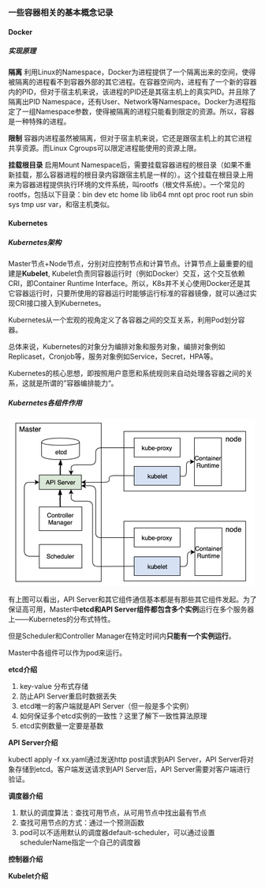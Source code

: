 ### 一些容器相关的基本概念记录

#### Docker

##### 实现原理

<strong>隔离</strong> 利用Linux的Namespace，Docker为进程提供了一个隔离出来的空间，使得被隔离的进程看不到容器外部的其它进程。在容器空间内，进程有了一个新的容器内的PID，但对于宿主机来说，该进程的PID还是其宿主机上的真实PID。并且除了隔离出PID Namespace，还有User、Network等Namespace。Docker为进程指定了一组Namespace参数，使得被隔离的进程只能看到限定的资源。所以，容器是一种特殊的进程。

<strong>限制</strong> 容器内进程虽然被隔离，但对于宿主机来说，它还是跟宿主机上的其它进程共享资源。而Linux Cgroups可以限定进程能使用的资源上限。

<strong>挂载根目录</strong> 启用Mount Namespace后，需要挂载容器进程的根目录（如果不重新挂载，那么容器进程的根目录内容跟宿主机是一样的）。这个挂载在根目录上用来为容器进程提供执行环境的文件系统，叫rootfs（根文件系统）。一个常见的rootfs，包括以下目录：bin dev etc home lib lib64 mnt opt proc root run sbin sys tmp usr var，和宿主机类似。

#### Kubernetes

##### Kubernetes架构

Master节点+Node节点，分别对应控制节点和计算节点。计算节点上最重要的组建是<strong>Kubelet</strong>, Kubelet负责同容器运行时（例如Docker）交互，这个交互依赖CRI，即Container Runtime Interface。所以，K8s并不关心使用Docker还是其它容器运行时，只要所使用的容器运行时能够运行标准的容器镜像，就可以通过实现CRI接口接入到Kubernetes。

Kubernetes从一个宏观的视角定义了各容器之间的交互关系，利用Pod划分容器。

总体来说，Kubernetes的对象分为编排对象和服务对象，编排对象例如Replicaset，Cronjob等，服务对象例如Service，Secret，HPA等。

Kubernetes的核心思想，即按照用户意愿和系统规则来自动处理各容器之间的关系，这就是所谓的”容器编排能力“。

##### Kubernetes各组件作用

<img width="500" src="https://github.com/zhaoyingx/K8sLearning/blob/master/images/0%402x.png">

有上图可以看出，API Server和其它组件通信基本都是有那些其它组件发起。为了保证高可用，Master中<strong>etcd和API Server组件都包含多个实例</strong>运行在多个服务器上——Kubernetes的分布式特性。

但是Scheduler和Controller Manager在特定时间内<strong>只能有一个实例运行</strong>。

Master中各组件可以作为pod来运行。

<strong>etcd介绍</strong>

1.	key-value 分布式存储
2.	防止API Server重启时数据丢失
3.	etcd唯一的客户端就是API Server（但一般是多个实例）
4.	如何保证多个etcd实例的一致性？这里了解下一致性算法原理
5.	etcd实例数量一定要是基数

<strong>API Server介绍</strong>

kubectl apply -f xx.yaml通过发送http post请求到API Server，API Server将对象存储到etcd。客户端发送请求到API Server后，API Server需要对客户端进行验证。

<strong>调度器介绍</strong>

1.	默认的调度算法：查找可用节点，从可用节点中找出最有节点
2.	查找可用节点的方式：通过一个预测函数
3.	pod可以不适用默认的调度器default-scheduler，可以通过设置schedulerName指定一个自己的调度器

<strong>控制器介绍</strong>

<strong>Kubelet介绍</strong>